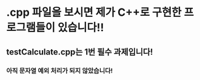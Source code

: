 # .cpp 파일을 보시면 제가 C++로 구현한 프로그램들이 있습니다!!

## testCalculate.cpp는 1번 필수 과제입니다!
### 아직 문자열 예외 처리가 되지 않았습니다!
